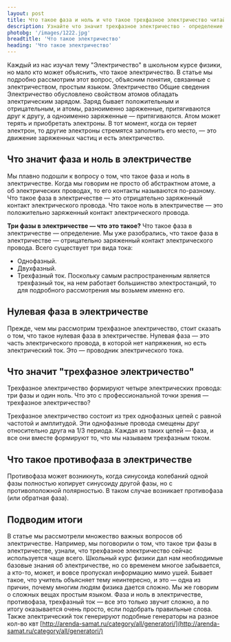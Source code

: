 ```yaml
---
layout: post 
title: Что такое фаза и ноль и что такое трехфазное электричество читайте определение в статье | GR
description: Узнайте что значит трехфазное электричество - определение ноль и фаза в статье | GR
photobg: '/images/1222.jpg'
breadtitle: 'Что такое электричество'
heading: 'Что такое электричество'
--- 
```

Каждый из нас изучал тему "Электричество" в школьном курсе физики, но мало кто может объяснить, что такое электричество. В статье мы подробно рассмотрим этот вопрос, объясним понятия, связанные с электричеством, простым языком.
Электричество
Общие сведения
Электричество обусловлено свойством атомов обладать электрическим зарядом. Заряд бывает положительным и отрицательным, и атомы, разноименно заряженные, притягиваются друг к другу, а одноименно заряженные — притягиваются. 
Атом может терять и приобретать электроны. В тот момент, когда он теряет электрон, то другие электроны стремятся заполнить его место, — это движение заряженных частиц и есть электричество. 

Что значит фаза и ноль в электричестве
------------------------
Мы плавно подошли к вопросу о том, что такое фаза и ноль в электричестве.
Когда мы говорим не просто об абстрактном атоме, а об электрических проводах, то его контакты называются по-разному.
Что такое фаза в электричестве — это отрицательно заряженный контакт электрического провода. Что такое ноль в электричестве — это положительно заряженный контакт электрического провода.

   **Три фазы в электричестве — что это такое?**
Что такое фаза в электричестве — определение.
Мы уже разобрались, что такое фаза в электричестве — отрицательно заряженный контакт электрического провода. Всего существует три вида тока:

* Однофазный.
* Двухфазный.
* Трехфазный ток.
Поскольку самым распространенным является трехфазный ток, на нем работает большинство электростанций, то для подробного рассмотрения мы возьмем именно его.

Нулевая фаза в электричестве
------------------------
Прежде, чем мы рассмотрим трехфазное электричество, стоит сказать о том, что такое нулевая фаза в электричестве. Нулевая фаза — это часть электрического провода, в которой нет напряжения, но есть электрический ток. Это — проводник электрического тока.
 
Что значит "трехфазное электричество"
------------------------
Трехфазное электричество формируют четыре электрических провода: три фазы и один ноль. Что это с профессиональной точки зрения — трехфазное электричество?

Трехфазное электричество состоит из трех однофазных цепей с равной частотой и амплитудой. Эти однофазные провода смещены друг относительно друга на 1/3 периода. Каждая из таких цепей — фаза, и все они вместе формируют то, что мы называем трехфазным током.

Что такое противофаза в электричестве
------------------------
Противофаза может возникнуть, когда синусоида колебаний одной фазы полностью копирует синусоиду другой фазы, но с противоположной полярностью. В таком случае возникает противофаза (или обратная фаза). 

Подводим итоги
------------------------
В статье мы рассмотрели множество важных вопросов об электричестве. Например, мы поговорили о том, что такое три фазы в электричестве, узнали, что трехфазное электричество сейчас используется чаще всего.
Школьный курс физики дал нам необходимые базовые знания об электричестве, но со временем многое забывается, а кто-то, может, и вовсе пропускал информацию мимо ушей. Бывает такое, что учитель объясняет тему неинтересно, и это — одна из причин, почему многим людям физика дается сложно.
Мы же говорим о сложных вещах простым языком. Фаза и ноль в электричестве, противофаза, трехфазный ток — все это только звучит сложно, а по итогу оказывается очень просто, если подобрать правильные слова. Также электрический ток генерируют подобные генераторы на разное кол-во квт [http://arenda-samat.ru/category/all/generatori/](http://arenda-samat.ru/category/all/generatori/)
